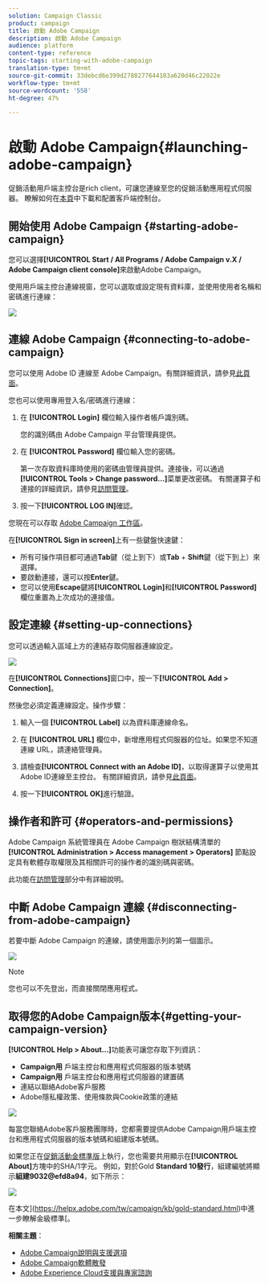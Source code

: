 ```yaml
---
solution: Campaign Classic
product: campaign
title: 啟動 Adobe Campaign
description: 啟動 Adobe Campaign
audience: platform
content-type: reference
topic-tags: starting-with-adobe-campaign
translation-type: tm+mt
source-git-commit: 33debcd6e399d2780277644103a620d46c22022e
workflow-type: tm+mt
source-wordcount: '558'
ht-degree: 47%

---
```



# 啟動 Adobe Campaign{#launching-adobe-campaign}

促銷活動用戶端主控台是rich client，可讓您連線至您的促銷活動應用程式伺服器。 瞭解如何在[本頁](../../installation/using/installing-the-client-console.md)中下載和配置客戶端控制台。

## 開始使用 Adobe Campaign {#starting-adobe-campaign}

您可以選擇&#x200B;**[!UICONTROL Start / All Programs / Adobe Campaign v.X / Adobe Campaign client console]**&#x200B;來啟動Adobe Campaign。

使用用戶端主控台連線視窗，您可以選取或設定現有資料庫，並使用使用者名稱和密碼進行連線：

![](assets/acc-logon.png)

## 連線 Adobe Campaign {#connecting-to-adobe-campaign}

您可以使用 Adobe ID 連線至 Adobe Campaign。有關詳細資訊，請參見[此頁面](../../integrations/using/about-adobe-id.md)。

您也可以使用專用登入名/密碼進行連線：

1. 在 **[!UICONTROL Login]** 欄位輸入操作者帳戶識別碼。

   您的識別碼由 Adobe Campaign 平台管理員提供。

1. 在 **[!UICONTROL Password]** 欄位輸入您的密碼。

   第一次存取資料庫時使用的密碼由管理員提供。連接後，可以通過&#x200B;**[!UICONTROL Tools > Change password...]**&#x200B;菜單更改密碼。 有關運算子和連接的詳細資訊，請參見[訪問管理](../../platform/using/access-management.md)。

1. 按一下&#x200B;**[!UICONTROL LOG IN]**&#x200B;確認。<!--You can also press the **Enter** key to launch connection.-->

您現在可以存取 [Adobe Campaign 工作區](../../platform/using/adobe-campaign-workspace.md)。

在&#x200B;**[!UICONTROL Sign in screen]**&#x200B;上有一些鍵盤快速鍵：
* 所有可操作項目都可通過&#x200B;**Tab**&#x200B;鍵（從上到下）或&#x200B;**Tab** + **Shift**&#x200B;鍵（從下到上）來選擇。
* 要啟動連接，還可以按&#x200B;**Enter**&#x200B;鍵。
* 您可以使用&#x200B;**Escape**&#x200B;鍵將&#x200B;**[!UICONTROL Login]**&#x200B;和&#x200B;**[!UICONTROL Password]**&#x200B;欄位重置為上次成功的連接值。

## 設定連線 {#setting-up-connections}

您可以透過輸入區域上方的連結存取伺服器連線設定。

![](assets/s_ncs_user_connections_management.png)

在&#x200B;**[!UICONTROL Connections]**&#x200B;窗口中，按一下&#x200B;**[!UICONTROL Add > Connection]**。

然後您必須定義連線設定。操作步驟：

1. 輸入一個 **[!UICONTROL Label]** 以為資料庫連線命名。

1. 在 **[!UICONTROL URL]** 欄位中，新增應用程式伺服器的位址。如果您不知道連線 URL，請連絡管理員。

1. 請檢查&#x200B;**[!UICONTROL Connect with an Adobe ID]**，以取得運算子以使用其Adobe ID連線至主控台。 有關詳細資訊，請參見[此頁面](../../integrations/using/about-adobe-id.md)。

1. 按一下&#x200B;**[!UICONTROL OK]**&#x200B;進行驗證。

## 操作者和許可 {#operators-and-permissions}

Adobe Campaign 系統管理員在 Adobe Campaign 樹狀結構清單的 **[!UICONTROL Administration > Access management > Operators]** 節點設定具有軟體存取權限及其相關許可的操作者的識別碼與密碼。

此功能在[訪問管理](../../platform/using/access-management.md)部分中有詳細說明。

## 中斷 Adobe Campaign 連線 {#disconnecting-from-adobe-campaign}

若要中斷 Adobe Campaign 的連線，請使用圖示列的第一個圖示。

![](assets/s_ncs_user_deconnexion.png)

>[!NOTE]
>
>您也可以不先登出，而直接關閉應用程式。

## 取得您的Adobe Campaign版本{#getting-your-campaign-version}

**[!UICONTROL Help > About...]**&#x200B;功能表可讓您存取下列資訊：

* **Campaign用** 戶端主控台和應用程式伺服器的版本號碼
* **Campaign用** 戶端主控台和應用程式伺服器的建置碼
* 連結以聯絡Adobe客戶服務
* Adobe隱私權政策、使用條款與Cookie政策的連結

![](assets/about-acc.png)

每當您聯絡Adobe客戶服務團隊時，您都需要提供Adobe Campaign用戶端主控台和應用程式伺服器的版本號碼和組建版本號碼。

如果您正在[促銷活動金標準版](../../rn/using/gold-standard.md)上執行，您也需要共用顯示在&#x200B;**[!UICONTROL About]**&#x200B;方塊中的SHA/1字元。 例如，對於Gold **Standard 10發行**，組建編號將顯示&#x200B;**組建9032@efd8a94**，如下所示：

![](assets/about-acc-gs.png)

在本文](https://helpx.adobe.com/tw/campaign/kb/gold-standard.html)中進一步瞭解金級標準[。

**相關主題**：

* [Adobe Campaign說明與支援選項](https://helpx.adobe.com/tw/campaign/kb/ac-support.html#acc-support)
* [Adobe Campaign軟體散發](https://experience.adobe.com/#/downloads/content/software-distribution/en/campaign.html)
* [Adobe Experience Cloud支援與專家諮詢](https://helpx.adobe.com/enterprise/admin-guide.html/enterprise/using/support-for-experience-cloud.ug.html)
